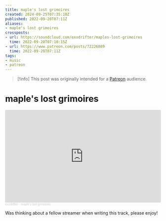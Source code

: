```yaml
---
title: maple's lost grimoires
created: 2024-09-25T07:35:10Z
published: 2022-09-20T07:11Z
aliases:
- maple's lost grimoires
crossposts:
- url: https://soundcloud.com/exodrifter/maples-lost-grimoires
  time: 2022-09-20T07:10:15Z
- url: https://www.patreon.com/posts/72226889
  time: 2022-09-20T07:11Z
tags:
- music
- patreon
---
```


> [!info]
> This post was originally intended for a [Patreon](../tags/patreon.md) audience.

# maple's lost grimoires

<iframe width="100%" height="300" scrolling="no" frameborder="no" allow="autoplay" src="https://w.soundcloud.com/player/?url=https%3A//api.soundcloud.com/tracks/1347222007&color=%23ff5500&auto_play=false&hide_related=false&show_comments=true&show_user=true&show_reposts=false&show_teaser=true&visual=true"></iframe><div style="font-size: 10px; color: #cccccc;line-break: anywhere;word-break: normal;overflow: hidden;white-space: nowrap;text-overflow: ellipsis; font-family: Interstate,Lucida Grande,Lucida Sans Unicode,Lucida Sans,Garuda,Verdana,Tahoma,sans-serif;font-weight: 100;"><a href="https://soundcloud.com/exodrifter" title="exodrifter" target="_blank" style="color: #cccccc; text-decoration: none;">exodrifter</a> · <a href="https://soundcloud.com/exodrifter/maples-lost-grimoires" title="maple&#x27;s lost grimoires" target="_blank" style="color: #cccccc; text-decoration: none;">maple&#x27;s lost grimoires</a></div>

Was thinking about a fellow streamer when writing this track, please enjoy!
